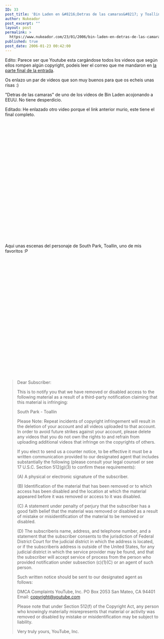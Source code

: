 ```yaml
---
ID: 33
post_title: 'Bin Laden en &#8216;Detras de las camaras&#8217; y Toallin'
author: Nukeador
post_excerpt: ""
layout: post
permalink: >
  https://www.nukeador.com/23/01/2006/bin-laden-en-detras-de-las-camaras-y-toallin/
published: true
post_date: 2006-01-23 00:42:00
---
```

Edito: Parece ser que Youtube esta cargándose todos los videos que según ellos rompen algún copyright, podeis leer el correo que me mandaron en <a href="#mail">la parte final de la entrada</a>.

Os enlazo un par de videos que son muy buenos para que os echeis unas risas :)

"Detras de las camaras" de uno de los videos de Bin Laden acojonando a EEUU. No tiene desperdicio.

Editado: He enlazado otro video porque el link anterior murio, este tiene el final completo.

<br><br><object height="350" width="425"><param name="movie" value="http://www.youtube.com/v/_tIhjQtXP2o"><embed src="http://www.youtube.com/v/_tIhjQtXP2o" type="application/x-shockwave-flash" height="350" width="425"></object>


Aqui unas escenas del personaje de South Park, Toallin, uno de mis favoritos :P

<br><br><object height="350" width="425"><param name="movie" value="http://www.youtube.com/v/keJpNeoR4w4"><embed src="http://www.youtube.com/v/keJpNeoR4w4" type="application/x-shockwave-flash" height="350" width="425"></object>



<a name=mail></a><blockquote>Dear Subscriber:

This is to notify you that we have removed or disabled access to the following material as a result of a third-party notification claiming that this material is infringing:

South Park - Toallin

Please Note: Repeat incidents of copyright infringement will result in the deletion of your account and all videos uploaded to that account. In order to avoid future strikes against your account, please delete any videos that you do not own the rights to and refrain from uploading additional videos that infringe on the copyrights of others.

If you elect to send us a counter notice, to be effective it must be a written communication provided to our designated agent that includes substantially the following (please consult your legal counsel or see 17 U.S.C. Section 512(g)(3) to confirm these requirements):

(A) A physical or electronic signature of the subscriber.

(B) Identification of the material that has been removed or to which access has been disabled and the location at which the material appeared before it was removed or access to it was disabled.

(C) A statement under penalty of perjury that the subscriber has a good faith belief that the material was removed or disabled as a result of mistake or misidentification of the material to be removed or disabled.

(D) The subscriberis name, address, and telephone number, and a statement that the subscriber consents to the jurisdiction of Federal District Court for the judicial district in which the address is located, or if the subscriberis address is outside of the United States, for any judicial district in which the service provider may be found, and that the subscriber will accept service of process from the person who provided notification under subsection (c)(1)(C) or an agent of such person.

Such written notice should be sent to our designated agent as follows:


DMCA Complaints
YouTube, Inc.
PO Box 2053
San Mateo, CA 94401
Email: copyright@youtube.com

Please note that under Section 512(f) of the Copyright Act, any person who knowingly materially misrepresents that material or activity was removed or disabled by mistake or misidentification may be subject to liability.

Very truly yours,
YouTube, Inc.</blockquote>